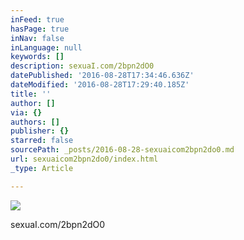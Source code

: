 ```yaml
---
inFeed: true
hasPage: true
inNav: false
inLanguage: null
keywords: []
description: sexuaI.com/2bpn2dO0
datePublished: '2016-08-28T17:34:46.636Z'
dateModified: '2016-08-28T17:29:40.185Z'
title: ''
author: []
via: {}
authors: []
publisher: {}
starred: false
sourcePath: _posts/2016-08-28-sexuaicom2bpn2do0.md
url: sexuaicom2bpn2do0/index.html
_type: Article

---
```

![](https://the-grid-user-content.s3-us-west-2.amazonaws.com/a4140f8d-d794-4c6b-9da3-a5bc392025bf.jpg)

sexuaI.com/2bpn2dO0
